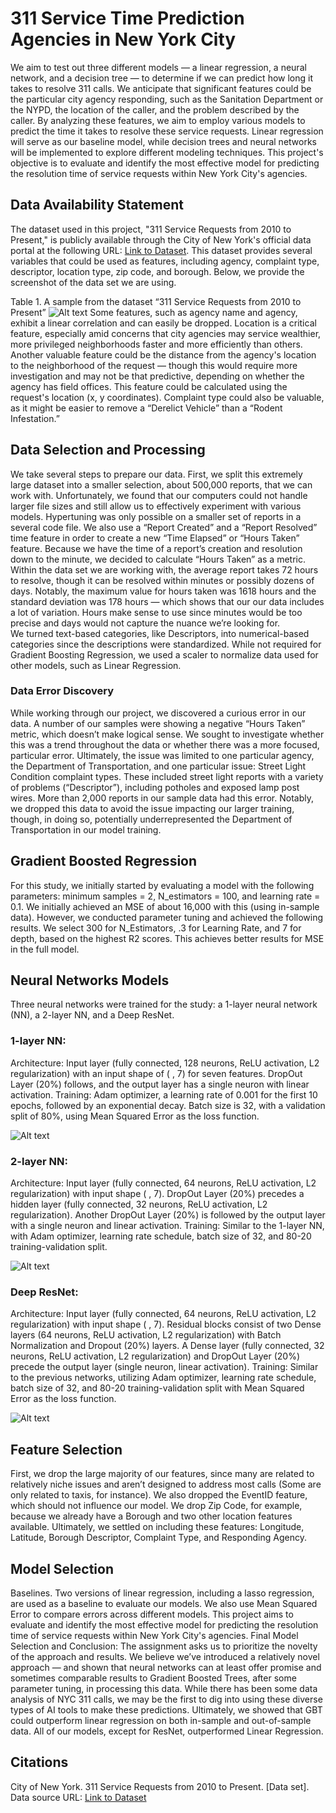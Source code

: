 #  311 Service Time Prediction Agencies in New York City 

We aim to test out three different models — a linear regression, a neural network, and a decision tree — to determine if we can predict how long it takes to resolve 311 calls. We anticipate that significant features could be the particular city agency responding, such as the Sanitation Department or the NYPD, the location of the caller, and the problem described by the caller. By analyzing these features, we aim to employ various models to predict the time it takes to resolve these service requests. Linear regression will serve as our baseline model, while decision trees and neural networks will be implemented to explore different modeling techniques. This project's objective is to evaluate and identify the most effective model for predicting the resolution time of service requests within New York City's agencies.

## Data Availability Statement

The dataset used in this project, "311 Service Requests from 2010 to Present," is publicly available through the City of New York's official data portal at the following URL: [Link to Dataset](https://data.cityofnewyork.us/Social-Services/311-Service-Requests-from-2010-to-Present/erm2-nwe9). This dataset provides several variables that could be used as features, including agency, complaint type, descriptor, location type, zip code, and borough. Below, we provide the screenshot of the data set we are using. 


Table 1. A sample from the dataset “311 Service Requests from 2010 to Present”
![Alt text](images/table-data-sample.png "A sample from the dataset “311 Service Requests from 2010 to Present")
Some features, such as agency name and agency, exhibit a linear correlation and can easily be dropped. Location is a critical feature, especially amid concerns that city agencies may service wealthier, more privileged neighborhoods faster and more efficiently than others. Another valuable feature could be the distance from the agency's location to the neighborhood of the request — though this would require more investigation and may not be that predictive, depending on whether the agency has field offices. This feature could be calculated using the request's location (x, y coordinates).  Complaint type could also be valuable, as it might be easier to remove a “Derelict Vehicle” than a “Rodent Infestation.” 

## Data Selection and Processing

We take several steps to prepare our data. First, we split this extremely large dataset into a smaller selection, about 500,000 reports, that we can work with. Unfortunately, we found that our computers could not handle larger file sizes and still allow us to effectively experiment with various models. Hypertuning was only possible on a smaller set of reports in a several code file. 
We also use a “Report Created” and a “Report Resolved” time feature in order to create a new “Time Elapsed” or “Hours Taken” feature. Because we have the time of a report’s creation and resolution down to the minute, we decided to calculate “Hours Taken” as a metric. Within the data set we are working with, the average report takes 72 hours to resolve, though it can be resolved within minutes or possibly dozens of days. Notably, the maximum value for hours taken was 1618 hours and the standard deviation was 178 hours — which shows that our our data includes a lot of variation. 
Hours make sense to use since minutes would be too precise and days would not capture the nuance we’re looking for.  
We turned text-based categories, like Descriptors, into numerical-based categories since the descriptions were standardized. While not required for Gradient Boosting Regression, we used a scaler to normalize data used for other models, such as Linear Regression.

### Data Error Discovery

While working through our project, we discovered a curious error in our data. A number of our samples were showing a negative “Hours Taken” metric, which doesn’t make logical sense. We sought to investigate whether this was a trend throughout the data or whether there was a more focused, particular error.  Ultimately, the issue was limited to one particular agency, the Department of Transportation, and one particular issue: Street Light Condition complaint types. These included street light reports with a variety of problems (“Descriptor”), including potholes and exposed lamp post wires. 
More than 2,000 reports in our sample data had this error. Notably, we dropped this data to avoid the issue impacting our larger training, though, in doing so, potentially underrepresented the Department of Transportation in our model training. 

## Gradient Boosted Regression

For this study, we initially started by evaluating a model with the following parameters: minimum samples = 2, N_estimators = 100, and learning rate = 0.1. We initially achieved an MSE of about 16,000 with this (using in-sample data). However, we conducted parameter tuning and achieved the following results. We select 300 for  N_Estimators, .3 for Learning Rate, and 7 for depth, based on the highest R2 scores. This achieves better results for MSE in the full model.

## Neural Networks Models

Three neural networks were trained for the study: a 1-layer neural network (NN), a 2-layer NN, and a Deep ResNet.

### 1-layer NN:
Architecture: Input layer (fully connected, 128 neurons, ReLU activation, L2 regularization) with an input shape of ( , 7) for seven features. DropOut Layer (20%) follows, and the output layer has a single neuron with linear activation.
Training: Adam optimizer, a learning rate of 0.001 for the first 10 epochs, followed by an exponential decay. Batch size is 32, with a validation split of 80%, using Mean Squared Error as the loss function. 

![Alt text](images/simple-NN.png "1-layer Neural Network")

### 2-layer NN:
Architecture: Input layer (fully connected, 64 neurons, ReLU activation, L2 regularization) with input shape ( , 7). DropOut Layer (20%) precedes a hidden layer (fully connected, 32 neurons, ReLU activation, L2 regularization). Another DropOut Layer (20%) is followed by the output layer with a single neuron and linear activation.
Training: Similar to the 1-layer NN, with Adam optimizer, learning rate schedule, batch size of 32, and 80-20 training-validation split.

![Alt text](images/2-layer-NN-correct.png "2-layer Neural Network")

### Deep ResNet:
Architecture: Input layer (fully connected, 64 neurons, ReLU activation, L2 regularization) with input shape ( , 7). Residual blocks consist of two Dense layers (64 neurons, ReLU activation, L2 regularization) with Batch Normalization and Dropout (20%) layers. A Dense layer (fully connected, 32 neurons, ReLU activation, L2 regularization) and DropOut Layer (20%) precede the output layer (single neuron, linear activation).
Training: Similar to the previous networks, utilizing Adam optimizer, learning rate schedule, batch size of 32, and 80-20 training-validation split with Mean Squared Error as the loss function.

![Alt text](images/DeepResNet-arch.png "Deep ResNet")

## Feature Selection

First, we drop the large majority of our features, since many are related to relatively niche issues and aren’t designed to address most calls (Some are only related to taxis, for instance). We also dropped the EventID feature, which should not influence our model. We drop Zip Code, for example, because we already have a Borough and two other location features available. Ultimately, we settled on including these features: Longitude, Latitude, Borough Descriptor, Complaint Type, and Responding Agency. 

## Model Selection

Baselines. Two versions of linear regression, including a lasso regression, are used as a baseline to evaluate our models. We also use Mean Squared Error to compare errors across different models. This project aims to evaluate and identify the most effective model for predicting the resolution time of service requests within New York City's agencies. 
Final Model Selection and Conclusion: 
The assignment asks us to prioritize the novelty of the approach and results. We believe we’ve introduced a relatively novel approach — and shown that neural networks can at least offer promise and sometimes comparable results to Gradient Boosted Trees, after some parameter tuning, in processing this data. While there has been some data analysis of NYC 311 calls, we may be the first to dig into using these diverse types of AI tools to make these predictions. 
Ultimately, we showed that GBT could outperform linear regression on both in-sample and out-of-sample data. All of our models, except for ResNet, outperformed Linear Regression. 


## Citations
City of New York. 311 Service Requests from 2010 to Present. [Data set]. Data source URL: [Link to Dataset](https://data.cityofnewyork.us/Social-Services/311-Service-Requests-from-2010-to-Present/erm2-nwe9)
